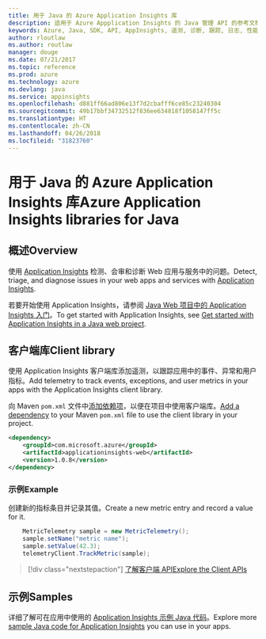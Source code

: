 ```yaml
---
title: 用于 Java 的 Azure Application Insights 库
description: 适用于 Azure Appplication Insights 的 Java 管理 API 的参考文档
keywords: Azure, Java, SDK, API, AppInsights, 遥测, 诊断, 跟踪, 日志, 性能
author: rloutlaw
ms.author: routlaw
manager: douge
ms.date: 07/21/2017
ms.topic: reference
ms.prod: azure
ms.technology: azure
ms.devlang: java
ms.service: appinsights
ms.openlocfilehash: d881ff66ad806e13f7d2cbafff6ce85c23240304
ms.sourcegitcommit: 49b17bbf34732512f836ee634818f1058147ff5c
ms.translationtype: HT
ms.contentlocale: zh-CN
ms.lasthandoff: 04/26/2018
ms.locfileid: "31823760"
---
```

# <a name="azure-application-insights-libraries-for-java"></a><span data-ttu-id="3ea0e-104">用于 Java 的 Azure Application Insights 库</span><span class="sxs-lookup"><span data-stu-id="3ea0e-104">Azure Application Insights libraries for Java</span></span>

## <a name="overview"></a><span data-ttu-id="3ea0e-105">概述</span><span class="sxs-lookup"><span data-stu-id="3ea0e-105">Overview</span></span>

<span data-ttu-id="3ea0e-106">使用 [Application Insights](/azure/application-insights/app-insights-overview) 检测、会审和诊断 Web 应用与服务中的问题。</span><span class="sxs-lookup"><span data-stu-id="3ea0e-106">Detect, triage, and diagnose issues in your web apps and services with [Application Insights](/azure/application-insights/app-insights-overview).</span></span>

<span data-ttu-id="3ea0e-107">若要开始使用 Application Insights，请参阅 [Java Web 项目中的 Application Insights 入门](/azure/application-insights/app-insights-java-get-started)。</span><span class="sxs-lookup"><span data-stu-id="3ea0e-107">To get started with Application Insights, see [Get started with Application Insights in a Java web project](/azure/application-insights/app-insights-java-get-started).</span></span>

## <a name="client-library"></a><span data-ttu-id="3ea0e-108">客户端库</span><span class="sxs-lookup"><span data-stu-id="3ea0e-108">Client library</span></span>

<span data-ttu-id="3ea0e-109">使用 Application Insights 客户端库添加遥测，以跟踪应用中的事件、异常和用户指标。</span><span class="sxs-lookup"><span data-stu-id="3ea0e-109">Add telemetry to track events, exceptions, and user metrics in your apps with the Application Insights client library.</span></span>

<span data-ttu-id="3ea0e-110">向 Maven `pom.xml` 文件中[添加依赖项](https://maven.apache.org/guides/getting-started/index.html#How_do_I_use_external_dependencies)，以便在项目中使用客户端库。</span><span class="sxs-lookup"><span data-stu-id="3ea0e-110">[Add a dependency](https://maven.apache.org/guides/getting-started/index.html#How_do_I_use_external_dependencies) to your Maven `pom.xml` file to use the client library in your project.</span></span>

```XML
<dependency>
    <groupId>com.microsoft.azure</groupId>
    <artifactId>applicationinsights-web</artifactId>   
    <version>1.0.8</version>
</dependency>
```   

### <a name="example"></a><span data-ttu-id="3ea0e-111">示例</span><span class="sxs-lookup"><span data-stu-id="3ea0e-111">Example</span></span>

<span data-ttu-id="3ea0e-112">创建新的指标条目并记录其值。</span><span class="sxs-lookup"><span data-stu-id="3ea0e-112">Create a new metric entry and record a value for it.</span></span>

```java
    MetricTelemetry sample = new MetricTelemetry();
    sample.setName("metric name");
    sample.setValue(42.3);
    telemetryClient.TrackMetric(sample);
```

> [!div class="nextstepaction"]
> [<span data-ttu-id="3ea0e-113">了解客户端 API</span><span class="sxs-lookup"><span data-stu-id="3ea0e-113">Explore the Client APIs</span></span>](/java/api/overview/azure/appinsights/client)

## <a name="samples"></a><span data-ttu-id="3ea0e-114">示例</span><span class="sxs-lookup"><span data-stu-id="3ea0e-114">Samples</span></span>

<span data-ttu-id="3ea0e-115">详细了解可在应用中使用的 [Application Insights 示例 Java 代码](https://azure.microsoft.com/en-us/resources/samples/?term=insights&platform=java)。</span><span class="sxs-lookup"><span data-stu-id="3ea0e-115">Explore more [sample Java code for Application Insights](https://azure.microsoft.com/en-us/resources/samples/?term=insights&platform=java) you can use in your apps.</span></span>
